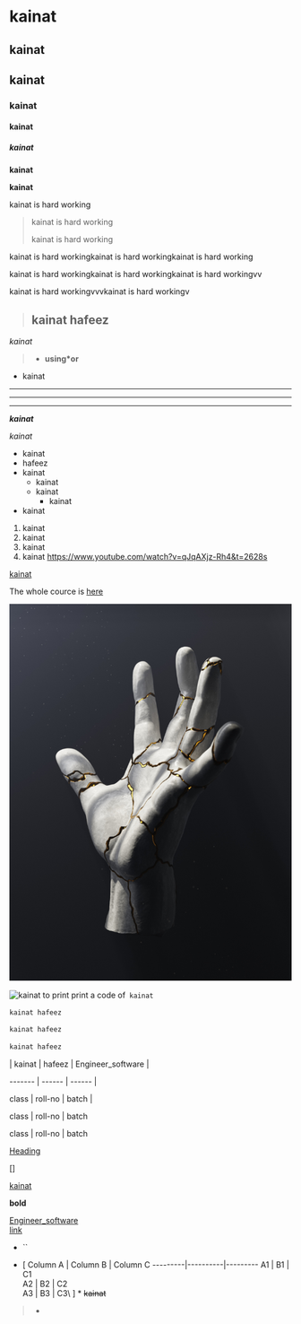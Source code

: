 # kainat
## kainat
## kainat
### kainat
#### kainat
##### kainat
__kainat__

**kainat** 

kainat is hard working
> kainat is hard working
>
> kainat is hard working

kainat is hard workingkainat is hard workingkainat is hard working

kainat is hard workingkainat is hard workingkainat is hard workingvv

kainat is hard workingvvvkainat is hard workingv
> ## kainat hafeez
*kainat*
>* __using*or__
+ kainat
***
___
---
***kainat***

_kainat_
- kainat
- hafeez
- kainat
    - kainat
    - kainat
         - kainat
- kainat
1. kainat
2. kainat
3. kainat
4. kainat
https://www.youtube.com/watch?v=qJqAXjz-Rh4&t=2628s

[kainat](https://www.youtube.com/watch?v=qJqAXjz-Rh4&t=2628s)

[kainat]: https://www.youtube.com/watch?v=qJqAXjz-Rh4&t=2628s

The whole cource is [here][kainat]

![kainat](simon-lee-ORT46c9-AKA-unsplash.jpg)

![kainat](https://images.unsplash.com/photo-1541963463532-d68292c34b19?ixlib=rb-4.0.3&ixid=MnwxMjA3fDB8MHxleHBsb3JlLWZlZWR8Mnx8fGVufDB8fHx8&w=1000&q=80)
to print print a code of` kainat`

```
kainat hafeez
```

```python
kainat hafeez
```

```R
kainat hafeez
```
| kainat | hafeez | Engineer_software | 

 ------- | ------ | ------ |

 class | roll-no | batch |

 class | roll-no | batch 

 class | roll-no | batch 

[Heading](#kainat-hafeez)

[]

[kainat](#kainat-4)

**bold**

[Engineer_software](https://www.youtube.com/watch?v=qJqAXjz-Rh4&t=2628s) \
[link](simon-lee-ORT46c9-AKA-unsplash.jpg)
* ``
- [
Column A | Column B | Column C
---------|----------|---------
 A1 | B1 | C1\
 A2 | B2 | C2\
 A3 | B3 | C3\ ] * ~~kainat~~
> * 